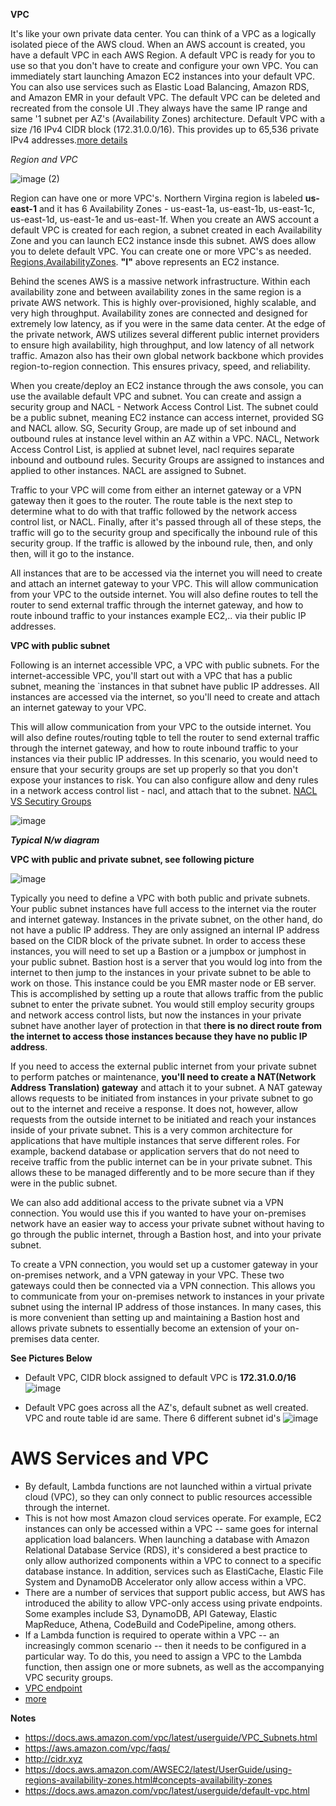 **VPC**

It's like your own private data center. You can think of a VPC as a logically isolated piece of the AWS cloud. When an AWS account is created, you have a default VPC in each AWS Region. A default VPC is ready for you to use so that you don't have to create and configure your own VPC. You can immediately start launching Amazon EC2 instances into your default VPC. You can also use services such as Elastic Load Balancing, Amazon RDS, and Amazon EMR in your default VPC. The default VPC can be deleted and recreated from the console UI .They always have the same IP range and same '1 subnet per AZ's (Availability Zones) architecture. Default VPC with a size /16 IPv4 CIDR block (172.31.0.0/16). This provides up to 65,536 private IPv4 addresses.[more details](https://docs.aws.amazon.com/vpc/latest/userguide/default-vpc.html)

*Region and VPC*

![image (2)](https://user-images.githubusercontent.com/52529498/125163932-88e74c80-e15d-11eb-8a26-16ef92ab1356.png)

Region can have one or more VPC's. Northern Virgina region is labeled **us-east-1** and it has 6 Availability Zones - us-east-1a, us-east-1b, us-east-1c, us-east-1d, us-east-1e and us-east-1f. When you create an AWS account a default VPC is created for each region, a subnet created in each Availability Zone and you can launch EC2 instance insde this subnet. AWS does allow you to delete default VPC. You can create one or more VPC's as
needed.  [Regions,AvailabilityZones](https://docs.aws.amazon.com/AWSEC2/latest/UserGuide/using-regions-availability-zones.html#concepts-availability-zones). **"I"** above represents an EC2 instance.

Behind the scenes AWS is a massive network infrastructure. Within each availability zone and between availability zones in the same region is a private AWS network. This is highly over-provisioned, highly scalable, and very high throughput. Availability zones are connected and designed for extremely low latency, as if you were in the same data center. At the edge of the private network, AWS utilizes several different public internet providers to ensure high availability, high throughput, and low latency of all network traffic. Amazon also has their own global network backbone which provides region-to-region connection. This ensures privacy, speed, and reliability.

When you create/deploy an EC2 instance through the aws console, you can use the available default VPC and subnet. You can create and assign a security group and NACL - Network Access Control List. The subnet could be a public subnet, meaning EC2 instance can access internet, provided SG and NACL allow. SG, Security Group, are made up of set inbound and outbound rules at instance level within an AZ within a VPC. NACL, Network Access Control List, is applied at subnet level, nacl requires separate inbound and outbound rules. Security Groups are assigned to instances and applied to other instances. NACL are assigned to Subnet.

Traffic to your VPC will come from either an internet gateway or a VPN gateway then it goes to the router. The route table is the next step to determine what to do with that traffic followed by the network access control list, or NACL. Finally, after it's passed through all of these steps, the traffic will go to the security group and specifically the inbound rule of this security group. If the traffic is allowed by the inbound rule, then, and only then, will it go to the instance. 

All instances that are to be accessed via the internet you will need to create and attach an internet gateway to your VPC. This will allow communication from your VPC to the outside internet. You will also define routes to tell the router to send external traffic through the internet gateway, and how to route inbound traffic to your instances example EC2,.. via their public IP addresses. 

**VPC with public subnet**
 
 Following is an internet accessible VPC, a VPC with public subnets.
 For the internet-accessible VPC, you'll start out with a VPC that has a public subnet,
 meaning the `instances in that subnet have public IP addresses. All instances are accessed via the internet, so you'll need to create and attach an internet gateway to your VPC. 
 
 This will allow communication from your VPC to the outside internet. You will also define routes/routing tqble to tell the router to send external traffic through the internet gateway, and how to route inbound traffic to your instances via their public IP addresses. In this scenario, you would need to ensure that your security groups are set up properly so that you don't expose your instances to  risk. You can also configure allow and deny rules in a network access control list - nacl, and attach that to the subnet. [NACL VS Secutiry Groups](https://www.knowledgehut.com/tutorials/aws/nacl-vs-security-groups)

![image](https://user-images.githubusercontent.com/52529498/125168074-9dcddb00-e171-11eb-8e92-4c8f0a7ef92b.png)

***Typical N/w diagram***

 **VPC with public and private subnet, see following picture**

![image](https://user-images.githubusercontent.com/52529498/125170306-7e887b00-e17c-11eb-94ba-81134d2cee4a.png)
 
 Typically you need to define a VPC with both public and private subnets. Your public subnet instances have full access to the internet via the router and internet gateway. Instances in the private subnet, on the other hand, do not have a public IP address. They are only assigned an internal IP address based on the CIDR block of the private subnet. In order to access these instances, you will need to set up a Bastion or a jumpbox or jumphost in your public subnet. 
 Bastion host is a server that you would log into from the internet to then jump to the instances in your private subnet to be able to work on those. This instance could be you EMR master node or EB server. This is accomplished by setting up a route that allows traffic from the public subnet to enter the private subnet. You would still employ security groups and network access control lists, but now the instances in your private subnet have another layer of protection in that t**here is no direct route from the internet to access those instances because they have no public IP address**.

 If you need to access the external public internet from your private subnet to perform patches or maintenance, **you'll need to create a NAT(Network Address Translation) gateway** and attach it to your subnet. A NAT gateway allows requests to be initiated from instances in your private subnet to go out to the internet and receive a response. It does not, however, allow requests from the outside internet to be initiated and reach your instances inside of your private subnet. This is a very common architecture for applications that have multiple instances that serve different roles. For example, backend database or application servers that do not need to receive traffic from the public internet can be in your private subnet. This allows these to be managed differently and to be more secure than if they were in the public subnet. 
 
 We can also add additional access to the private subnet via a VPN connection. You would use this if you wanted to have your on-premises network have an easier way to access your private subnet without having to go through the public internet, through a Bastion host, and into your private subnet. 
 
 To create a VPN connection, you would set up a customer gateway in your on-premises network, and a VPN gateway in your VPC. These two gateways could then be connected via a VPN connection. This allows you to communicate from your on-premises network to instances in your private subnet using the internal IP address of those instances. In many cases, this is more convenient than setting up and maintaining a Bastion host and allows private subnets to essentially become an extension of your on-premises data center. 

**See Pictures Below**
- Default VPC, CIDR block assigned to default VPC is **172.31.0.0/16**
![image](https://user-images.githubusercontent.com/52529498/137606958-956256de-0ccc-410b-82d7-e3ec6ae49b3b.png)

- Default VPC goes across all the AZ's, default subnet as well created. VPC and route table id are same. There 6 different subnet id's
![image](https://user-images.githubusercontent.com/52529498/137607039-4ec285b8-0ef7-4841-8241-3c8e6f73418a.png)


# AWS Services and VPC
- By default, Lambda functions are not launched within a virtual private cloud (VPC), so they can only connect to public resources
  accessible through the internet.
- This is not how most Amazon cloud services operate. For example, EC2 instances can only be accessed within a VPC -- same 
  goes for internal application load balancers. When launching a database with Amazon Relational Database Service (RDS), it's
  considered a best practice to only allow authorized components within a VPC to connect to a specific database instance. In 
  addition, services such as ElastiCache, Elastic File System and DynamoDB Accelerator only allow access within a VPC. 
- There are a number of services that support public access, but AWS has introduced the ability to allow VPC-only access
  using private endpoints. Some examples include S3, DynamoDB, API Gateway, Elastic MapReduce, Athena, CodeBuild and 
  CodePipeline, among others. 
- If a Lambda function is required to operate within a VPC -- an increasingly common scenario -- then it needs to be 
  configured in a particular way. To do this, you need to assign a VPC to the Lambda function, then assign one 
  or more subnets, as well as the accompanying VPC security groups.
- [VPC endpoint](https://docs.aws.amazon.com/whitepapers/latest/building-scalable-secure-multi-vpc-network-infrastructure/centralized-access-to-vpc-private-endpoints.html)
- [more](https://www.techtarget.com/searchcloudcomputing/answer/How-do-I-configure-AWS-Lambda-functions-in-a-VPC)




**Notes**
- https://docs.aws.amazon.com/vpc/latest/userguide/VPC_Subnets.html
- https://aws.amazon.com/vpc/faqs/
- http://cidr.xyz
- https://docs.aws.amazon.com/AWSEC2/latest/UserGuide/using-regions-availability-zones.html#concepts-availability-zones
- https://docs.aws.amazon.com/vpc/latest/userguide/default-vpc.html






